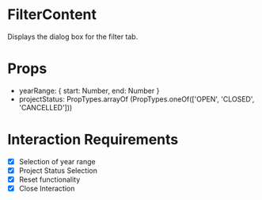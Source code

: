 # FilterContent
Displays the dialog box for the filter tab. 

# Props
* yearRange: { start: Number, end: Number }
* projectStatus: PropTypes.arrayOf
(PropTypes.oneOf(['OPEN', 'CLOSED', 'CANCELLED'])) 

# Interaction Requirements
* [X] Selection of year range
* [X] Project Status Selection
* [X] Reset functionality
* [X] Close Interaction